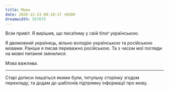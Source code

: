```yaml
---
title: Мова
date: 2020-12-23 09:10:17 +0200
dreamwidth: 557675
---
```


Всім привіт. Я вирішив, що писа́тиму у свій блоґ українською.

Я двомовний українець, вільно володію українською та російською мовами. Раніше я писав переважно російською. Та з часом мої погляди на мовні питання змінилися.

Мова важлива.

* * *

Старі дописи лишаться якими були, титульну сторінку згодом перекладу́, та додам до шаблонів підтримку інформації про мову.
